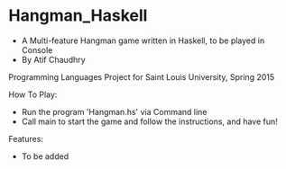 # Hangman_Haskell
- A Multi-feature Hangman game written in Haskell, to be played in Console
- By Atif Chaudhry

Programming Languages Project for Saint Louis University, Spring 2015

How To Play:
- Run the program 'Hangman.hs' via Command line
- Call main to start the game and follow the instructions, and have fun!

Features:
- To be added

